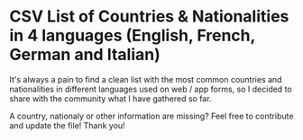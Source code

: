 # CSV List of Countries & Nationalities in 4 languages (English, French, German and Italian)

It's always a pain to find a clean list with the most common countries and nationalities in different languages used on web / app forms, so I decided to share with the community what I have gathered so far.

A country, nationaly or other information are missing? Feel free to contribute and update the file! Thank you!
